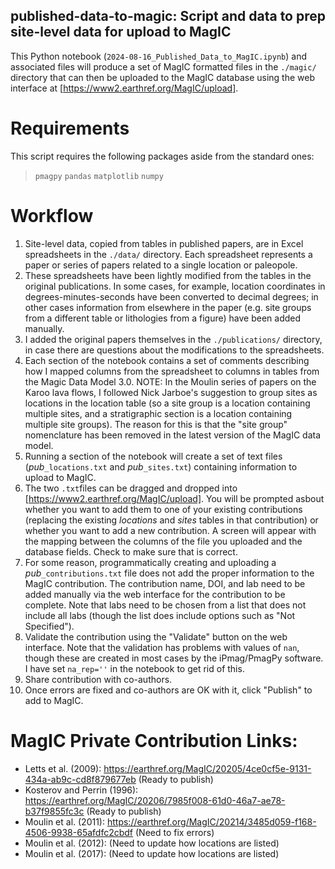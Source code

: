 ## published-data-to-magic: Script and data to prep site-level data for upload to MagIC
This Python notebook (`2024-08-16_Published_Data_to_MagIC.ipynb`) and associated files will produce a set of MagIC formatted files in the `./magic/` directory that can then be uploaded to the MagIC database using the web interface at [https://www2.earthref.org/MagIC/upload].

# Requirements
This script requires the following packages aside from the standard ones:
>   `pmagpy`
>   `pandas`
>   `matplotlib`
>   `numpy`


# Workflow
1. Site-level data, copied from tables in published papers, are in Excel spreadsheets in the `./data/` directory. Each spreadsheet represents a paper or series of papers related to a single location or paleopole.
2. These spreadsheets have been lightly modified from the tables in the original publications. In some cases, for example, location coordinates in degrees-minutes-seconds have been converted to decimal degrees; in other cases information from elsewhere in the paper (e.g. site groups from a different table or lithologies from a figure) have been added manually.
3. I added the original papers themselves in the `./publications/` directory, in case there are questions about the modifications to the spreadsheets.
4. Each section of the notebook contains a set of comments describing how I mapped columns from the spreadsheet to columns in tables from the Magic Data Model 3.0. NOTE: In the Moulin series of papers on the Karoo lava flows, I followed Nick Jarboe's suggestion to group sites as locations in the location table (so a site group is a location containing multiple sites, and a stratigraphic section is a location containing multiple site groups). The reason for this is that the "site group" nomenclature has been removed in the latest version of the MagIC data model.
5. Running a section of the notebook will create a set of text files (_pub_`_locations.txt` and _pub_`_sites.txt`) containing information to upload to MagIC.
6. The two `.txt`files can be dragged and dropped into [https://www2.earthref.org/MagIC/upload]. You will be prompted asbout whether you want to add them to one of your existing contributions (replacing the existing _locations_ and _sites_ tables in that contribution) or whether you want to add a new contribution. A screen will appear with the mapping between the columns of the file you uploaded and the database fields. Check to make sure that is correct.
7. For some reason, programmatically creating and uploading a _pub_`_contributions.txt` file does not add the proper information to the MagIC contribution. The contribution name, DOI, and lab need to be added manually via the web interface for the contribution to be complete. Note that labs need to be chosen from a list that does not include all labs (though the list does include options such as "Not Specified"). 
8. Validate the contribution using the "Validate" button on the web interface. Note that the validation has problems with values of `nan`, though these are created in most cases by the iPmag/PmagPy software. I have set `na_rep=''` in the notebook to get rid of this.
9. Share contribution with co-authors. 
10. Once errors are fixed and co-authors are OK with it, click "Publish" to add to MagIC.

# MagIC Private Contribution Links:
- Letts et al. (2009): https://earthref.org/MagIC/20205/4ce0cf5e-9131-434a-ab9c-cd8f879677eb (Ready to publish)
- Kosterov and Perrin (1996): https://earthref.org/MagIC/20206/7985f008-61d0-46a7-ae78-b37f9855fc3c (Ready to publish)
- Moulin et al. (2011): https://earthref.org/MagIC/20214/3485d059-f168-4506-9938-65afdfc2cbdf (Need to fix errors)
- Moulin et al. (2012): (Need to update how locations are listed)
- Moulin et al. (2017): (Need to update how locations are listed)



